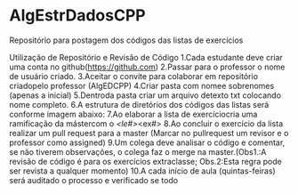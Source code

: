 # AlgEstrDadosCPP
Repositório para postagem dos códigos das listas de exercícios

Utilização de Repositório e Revisão de Código
1.Cada estudante deve criar uma conta no github(https://github.com)
2.Passar para o professor o nome de usuário criado.
3.Aceitar o convite para colaborar em repositório criadopelo professor (AlgEDCPP)
4.Criar pasta com nomee sobrenomes (apenas a inicial)<nomesn> 
5.Dentroda pasta criar um arquivo detexto txt colocando nome completo.
6.A estrutura de diretórios dos códigos das listas será conforme imagem abaixo:
7.Ao elaborar a lista de exercíciocria uma ramificação da mástercom o <nomealuno>_<le#>_<ex#>
8.Ao concluir o exercício da lista realizar um pull request para a master (Marcar no pullrequest um revisor e o professor como assigned)
9.Um colega deve analisar o código e comentar, se não tiverem observações, o colega faz o merge na master.(Obs1.:A revisão de código é para os exercícios extraclasse; Obs.2:Esta regra pode ser revista a qualquer momento)
10.A cada início de aula (quintas-feiras) será auditado o processo e verificado se todo

